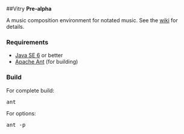 ##Vitry
**Pre-alpha**

A music composition environment for notated music. See the [wiki](http://wiki.github.com/hanshoglund/Vitry/) for details.                   


### Requirements
- [Java SE 6](http://www.java.com/en/download/) or better
- [Apache Ant](http://ant.apache.org/) (for building)


### Build
For complete build:
<pre>
ant
</pre>

For options:
<pre>
ant -p
</pre>

